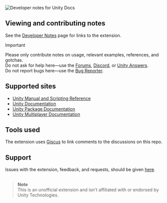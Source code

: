 ![Developer notes for Unity Docs](https://user-images.githubusercontent.com/21963717/177724481-a3930466-4d8a-44f1-a222-82b0ff51561c.png)

## Viewing and contributing notes
See the [Developer Notes](https://github.com/Developer-Notes-Extension) page for links to the extension.
 
> [!IMPORTANT] 
> Please only contribute notes on usage, relevant examples, references, and gotchas.  
> Do not ask for help here—use the [Forums](https://forum.unity.com/), [Discord](https://discord.gg/unity), or [Unity Answers](https://answers.unity.com/).  
> Do not report bugs here—use the [Bug Reporter](https://unity3d.com/unity/qa/bug-reporting).

## Supported sites
- [Unity Manual and Scripting Reference](https://docs.unity3d.com/)
- [Unity Documentation](https://docs.unity.com/)
- [Unity Package Documentation](https://docs.unity3d.com/Manual/pack-keys.html)
- [Unity Multiplayer Documentation](https://docs-multiplayer.unity3d.com/)

## Tools used
The extension uses [Giscus](https://github.com/giscus/giscus) to link comments to the discussions on this repo.

## Support
Issues with the extension, feedback, and requests, should be given [here](https://github.com/orgs/Developer-Notes-Extension/discussions).
<br><br>

> **Note**  
> This is an unofficial extension and isn't affiliated with or endorsed by Unity Technologies.
